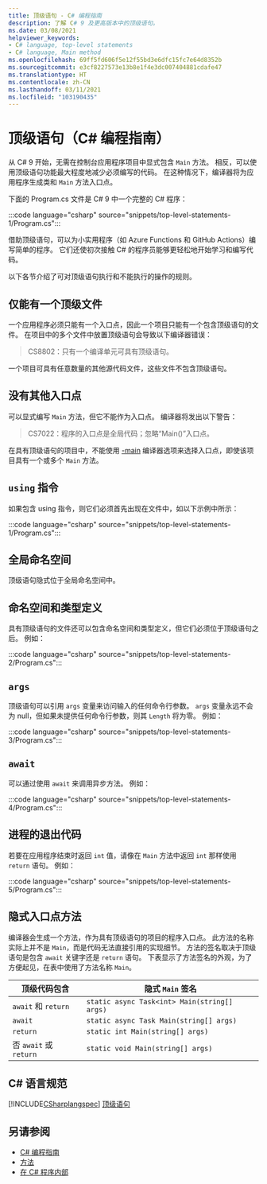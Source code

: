 ```yaml
---
title: 顶级语句 - C# 编程指南
description: 了解 C# 9 及更高版本中的顶级语句。
ms.date: 03/08/2021
helpviewer_keywords:
- C# language, top-level statements
- C# language, Main method
ms.openlocfilehash: 69ff5fd606f5e12f55bd3e6dfc15fc7e64d8352b
ms.sourcegitcommit: e3cf8227573e13b8e1f4e3dc007404881cdafe47
ms.translationtype: HT
ms.contentlocale: zh-CN
ms.lasthandoff: 03/11/2021
ms.locfileid: "103190435"
---
```

# <a name="top-level-statements-c-programming-guide"></a>顶级语句（C# 编程指南）

从 C# 9 开始，无需在控制台应用程序项目中显式包含 `Main` 方法。 相反，可以使用顶级语句功能最大程度地减少必须编写的代码。 在这种情况下，编译器将为应用程序生成类和 `Main` 方法入口点。

下面的 Program.cs 文件是 C# 9 中一个完整的 C# 程序：

:::code language="csharp" source="snippets/top-level-statements-1/Program.cs":::

借助顶级语句，可以为小实用程序（如 Azure Functions 和 GitHub Actions）编写简单的程序。 它们还使初次接触 C# 的程序员能够更轻松地开始学习和编写代码。

以下各节介绍了可对顶级语句执行和不能执行的操作的规则。

## <a name="only-one-top-level-file"></a>仅能有一个顶级文件

一个应用程序必须只能有一个入口点，因此一个项目只能有一个包含顶级语句的文件。 在项目中的多个文件中放置顶级语句会导致以下编译器错误：

> CS8802：只有一个编译单元可具有顶级语句。

一个项目可具有任意数量的其他源代码文件，这些文件不包含顶级语句。

## <a name="no-other-entry-points"></a>没有其他入口点

可以显式编写 `Main` 方法，但它不能作为入口点。 编译器将发出以下警告：

> CS7022：程序的入口点是全局代码；忽略“Main()”入口点。

在具有顶级语句的项目中，不能使用 [-main](../../language-reference/compiler-options/main-compiler-option.md) 编译器选项来选择入口点，即使该项目具有一个或多个 `Main` 方法。

## <a name="using-directives"></a>`using` 指令

如果包含 using 指令，则它们必须首先出现在文件中，如以下示例中所示：

:::code language="csharp" source="snippets/top-level-statements-1/Program.cs":::

## <a name="global-namespace"></a>全局命名空间

顶级语句隐式位于全局命名空间中。

## <a name="namespaces-and-type-definitions"></a>命名空间和类型定义

具有顶级语句的文件还可以包含命名空间和类型定义，但它们必须位于顶级语句之后。 例如：

:::code language="csharp" source="snippets/top-level-statements-2/Program.cs":::

## `args`

顶级语句可以引用 `args` 变量来访问输入的任何命令行参数。 `args` 变量永远不会为 null，但如果未提供任何命令行参数，则其 `Length` 将为零。 例如：

:::code language="csharp" source="snippets/top-level-statements-3/Program.cs":::

## `await`

可以通过使用 `await` 来调用异步方法。 例如：

:::code language="csharp" source="snippets/top-level-statements-4/Program.cs":::

## <a name="exit-code-for-the-process"></a>进程的退出代码

若要在应用程序结束时返回 `int` 值，请像在 `Main` 方法中返回 `int` 那样使用 `return` 语句。 例如：

:::code language="csharp" source="snippets/top-level-statements-5/Program.cs":::

## <a name="implicit-entry-point-method"></a>隐式入口点方法

编译器会生成一个方法，作为具有顶级语句的项目的程序入口点。 此方法的名称实际上并不是 `Main`，而是代码无法直接引用的实现细节。 方法的签名取决于顶级语句是包含 `await` 关键字还是 `return` 语句。 下表显示了方法签名的外观，为了方便起见，在表中使用了方法名称 `Main`。

| 顶级代码包含| 隐式 `Main` 签名                    |
|------------------------|----------------------------------------------|
| `await` 和 `return`   | `static async Task<int> Main(string[] args)` |
| `await`                | `static async Task Main(string[] args)`      |
| `return`               | `static int Main(string[] args)`             |
| 否 `await` 或 `return` | `static void Main(string[] args)`            |

## <a name="c-language-specification"></a>C# 语言规范

[!INCLUDE[CSharplangspec](~/includes/csharplangspec-md.md)]
[顶级语句](~/_csharplang/proposals/csharp-9.0/top-level-statements.md)

## <a name="see-also"></a>另请参阅

- [C# 编程指南](../index.md)
- [方法](../classes-and-structs/methods.md)
- [在 C# 程序内部](../inside-a-program/index.md)
